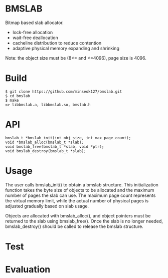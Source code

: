 # BMSLAB
Bitmap based slab allocator.
- lock-free allocation
- wait-free deallocation
- cacheline distribution to reduce contention
- adaptive physical memory expanding and shrinking

Note: the object size must be (8<= and <=4096), page size is 4096.

# Build
```
$ git clone https://github.com/minseok127/bmslab.git
$ cd bmslab
$ make
=> libbmslab.a, libbmslab.so, bmslab.h
```

# API
```
bmslab_t *bmslab_init(int obj_size, int max_page_count);
void *bmslab_alloc(bmslab_t *slab);
void bmslab_free(bmslab_t *slab, void *ptr);
void bmslab_destroy(bmslab_t *slab);
```

# Usage
The user calls bmslab_init() to obtain a bmslab structure. This initialization function takes the byte size of objects to be allocated and the maximum number of pages the slab can use. The maximum page count represents the virtual memory limit, while the actual number of physical pages is adjusted gradually based on slab usage.

Objects are allocated with bmslab_alloc(), and object pointers must be returned to the slab using bmslab_free(). Once the slab is no longer needed, bmslab_destroy() should be called to release the bmslab structure.

# Test

# Evaluation
